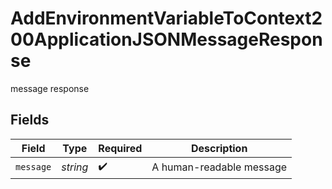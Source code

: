 # AddEnvironmentVariableToContext200ApplicationJSONMessageResponse

message response


## Fields

| Field                    | Type                     | Required                 | Description              |
| ------------------------ | ------------------------ | ------------------------ | ------------------------ |
| `message`                | *string*                 | :heavy_check_mark:       | A human-readable message |